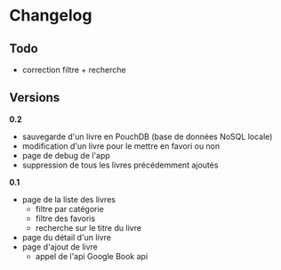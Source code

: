 # Changelog

## Todo

- correction filtre + recherche


## Versions

**0.2**

- sauvegarde d'un livre en PouchDB (base de données NoSQL locale)
- modification d'un livre pour le mettre en favori ou non
- page de debug de l'app
- suppression de tous les livres précédemment ajoutés

**0.1**

- page de la liste des livres
  - filtre par catégorie
  - filtre des favoris
  - recherche sur le titre du livre
- page du détail d'un livre
- page d'ajout de livre
  - appel de l'api Google Book api